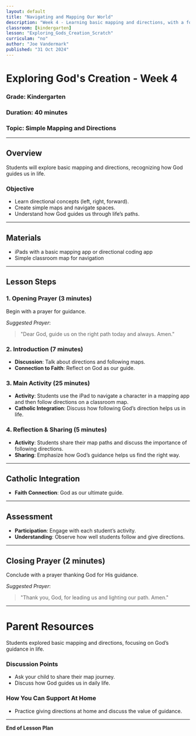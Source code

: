 ```yaml
---
layout: default
title: "Navigating and Mapping Our World"
description: "Week 4 - Learning basic mapping and directions, with a focus on God's guidance in our lives."
classroom: [kindergarten]
lesson: "Exploring_Gods_Creation_Scratch"
curriculam: "no"
author: "Joe Vandermark"
published: "31 Oct 2024"
---
```


# Exploring God's Creation - Week 4

### **Grade**: Kindergarten  
### **Duration**: 40 minutes  
### **Topic**: Simple Mapping and Directions

---

## **Overview**
Students will explore basic mapping and directions, recognizing how God guides us in life.

### **Objective**
- Learn directional concepts (left, right, forward).
- Create simple maps and navigate spaces.
- Understand how God guides us through life’s paths.

---

## **Materials**
- iPads with a basic mapping app or directional coding app
- Simple classroom map for navigation

---

## **Lesson Steps**

### **1. Opening Prayer (3 minutes)**
Begin with a prayer for guidance.

_Suggested Prayer_:  
> "Dear God, guide us on the right path today and always. Amen."

### **2. Introduction (7 minutes)**
- **Discussion**: Talk about directions and following maps.
- **Connection to Faith**: Reflect on God as our guide.

### **3. Main Activity (25 minutes)**
- **Activity**: Students use the iPad to navigate a character in a mapping app and then follow directions on a classroom map.
- **Catholic Integration**: Discuss how following God’s direction helps us in life.

### **4. Reflection & Sharing (5 minutes)**
- **Activity**: Students share their map paths and discuss the importance of following directions.
- **Sharing**: Emphasize how God’s guidance helps us find the right way.

---

## **Catholic Integration**
- **Faith Connection**: God as our ultimate guide.

---

## **Assessment**
- **Participation**: Engage with each student’s activity.
- **Understanding**: Observe how well students follow and give directions.

---

## **Closing Prayer (2 minutes)**
Conclude with a prayer thanking God for His guidance.

_Suggested Prayer_:  
> "Thank you, God, for leading us and lighting our path. Amen."

---

# Parent Resources


Students explored basic mapping and directions, focusing on God’s guidance in life.

### **Discussion Points**
- Ask your child to share their map journey.
- Discuss how God guides us in daily life.

### **How You Can Support At Home**
- Practice giving directions at home and discuss the value of guidance.

---

**End of Lesson Plan**
